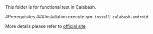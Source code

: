 This folder is for functional test in Calabash.

#Prerequisites
###Installation
execute `gem install calabash-android`

More details please refer to [official site](https://github.com/calabash/calabash-android/blob/master/documentation/installation.md)